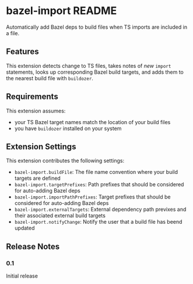 # bazel-import README

Automatically add Bazel deps to build files when TS imports are included in a file.

## Features

This extension detects change to TS files, takes notes of _new_ `import` statements, looks up corresponding Bazel build targets, and adds them to the nearest build file with `buildozer`.

## Requirements

This extension assumes:

-   your TS Bazel target names match the location of your build files
-   you have `buildozer` installed on your system

## Extension Settings

This extension contributes the following settings:

-   `bazel-import.buildFile`: The file name convention where your build targets are defined
-   `bazel-import.targetPrefixes`: Path prefixes that should be considered for auto-adding Bazel deps
-   `bazel-import.importPathPrefixes`: Target prefixes that should be considered for auto-adding Bazel deps
-   `bazel-import.externalTargets`: External dependency path previxes and their associated external build targets
-   `bazel-import.notifyChange`: Notify the user that a build file has beend updated

## Release Notes

### 0.1

Initial release
